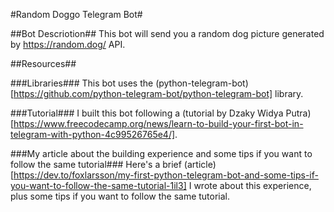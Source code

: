 #Random Doggo Telegram Bot#

##Bot Descriotion##
This bot will send you a random dog picture generated by https://random.dog/ API. 

##Resources##

###Libraries###
This bot uses the (python-telegram-bot)[https://github.com/python-telegram-bot/python-telegram-bot] library.

###Tutorial###
I built this bot following a (tutorial by Dzaky Widya Putra)[https://www.freecodecamp.org/news/learn-to-build-your-first-bot-in-telegram-with-python-4c99526765e4/].

###My article about the building experience and some tips if you want to follow the same tutorial###
Here's a brief (article)[https://dev.to/foxlarsson/my-first-python-telegram-bot-and-some-tips-if-you-want-to-follow-the-same-tutorial-1il3] I wrote about this experience, plus some tips if you want to follow the same tutorial.
